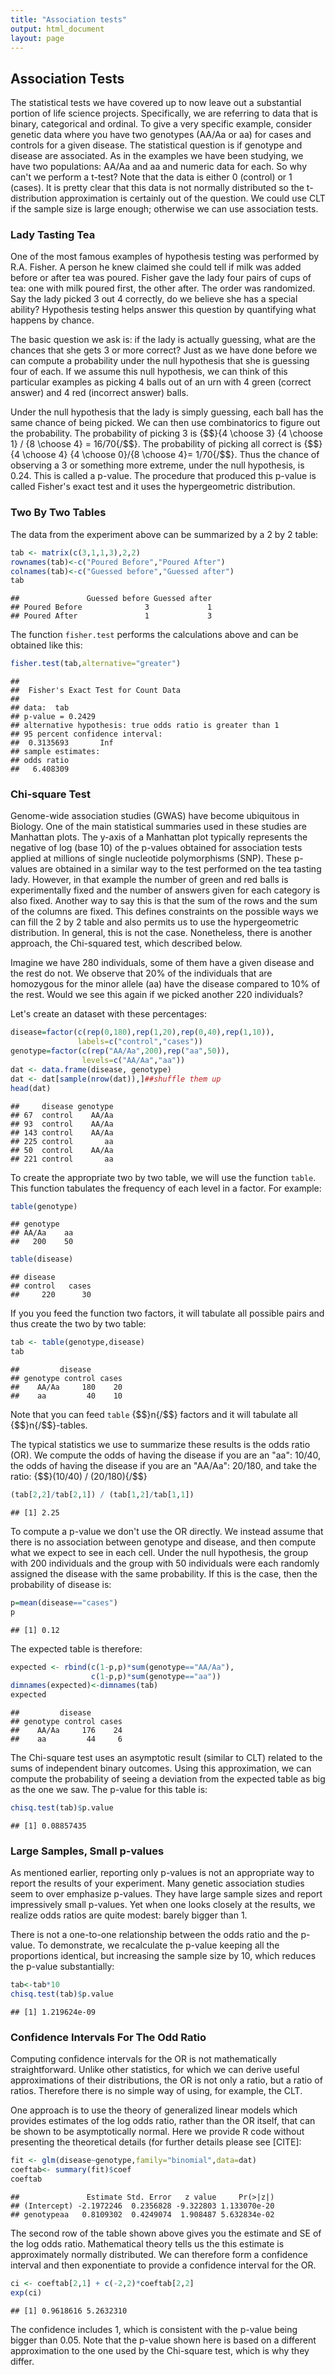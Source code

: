 ```yaml
---
title: "Association tests"
output: html_document
layout: page
---
```






## Association Tests

The statistical tests we have covered up to now leave out a substantial portion of life science projects. Specifically, we are referring to data that is binary, categorical and ordinal. To give a very specific example, consider genetic data where you have two genotypes (AA/Aa or aa) for cases and controls for a given disease. The statistical question is if genotype and disease are associated. As in the examples we have been studying, we have two populations: AA/Aa and aa and numeric data for each. So why can't we perform a t-test? Note that the data is either 0 (control) or 1 (cases). It is pretty clear that this data is not normally distributed so the t-distribution approximation is certainly out of the question. We could use CLT if the sample size is large enough; otherwise we can use association tests.

### Lady Tasting Tea

One of the most famous examples of hypothesis testing was performed by R.A. Fisher. A person he knew claimed she could tell if milk was added before or after tea was poured. Fisher gave the lady four pairs of cups of tea: one with milk poured first, the other after. The order was randomized. Say the lady picked 3 out 4 correctly, do we believe she has a special ability? Hypothesis testing helps answer this question by quantifying what happens by chance.

The basic question we ask is: if the lady is actually guessing, what are the chances that she gets 3 or more correct? Just as we have done before we can compute a probability under the null hypothesis that she is guessing four of each. If we assume this null hypothesis, we can think of this particular examples as picking 4 balls out of an urn with 4 green (correct answer) and 4 red (incorrect answer) balls. 

Under the null hypothesis that the lady is simply guessing, each ball has the same chance of being picked. We can then use combinatorics to figure out the probability. The probability of picking 3 is {$$}{4 \choose 3} {4 \choose 1} / {8 \choose 4} = 16/70{/$$}. The probability of picking all correct is {$$}{4 \choose 4} {4 \choose 0}/{8 \choose 4}= 1/70{/$$}. Thus the chance of observing a 3 or something more extreme, under the null hypothesis, is 0.24. This is called a p-value. The procedure that produced this p-value is called Fisher's exact test and it uses the hypergeometric distribution.

### Two By Two Tables

The data from the experiment above can be summarized by a 2 by 2 table:


```r
tab <- matrix(c(3,1,1,3),2,2)
rownames(tab)<-c("Poured Before","Poured After")
colnames(tab)<-c("Guessed before","Guessed after")
tab
```

```
##               Guessed before Guessed after
## Poured Before              3             1
## Poured After               1             3
```

The function `fisher.test` performs the calculations above and can be obtained like this:


```r
fisher.test(tab,alternative="greater")
```

```
## 
## 	Fisher's Exact Test for Count Data
## 
## data:  tab
## p-value = 0.2429
## alternative hypothesis: true odds ratio is greater than 1
## 95 percent confidence interval:
##  0.3135693       Inf
## sample estimates:
## odds ratio 
##   6.408309
```

### Chi-square Test

Genome-wide association studies (GWAS) have become ubiquitous in Biology. One of the main statistical summaries used in these studies are Manhattan plots. The y-axis of a Manhattan plot typically represents the negative of log (base 10) of the p-values obtained for association tests applied at millions of single nucleotide polymorphisms (SNP). These p-values are obtained in a similar way to the test performed on the tea tasting lady. However, in that example the number of green and red balls is experimentally fixed and the number of answers given for each category is also fixed. Another way to say this is that the sum of the rows and the sum of the columns are fixed. This defines constraints on the possible ways we can fill the 2 by 2 table and also permits us to use the hypergeometric distribution. In general, this is not the case. Nonetheless, there is another approach, the Chi-squared test, which described below.

Imagine we have 280 individuals, some of them have a given disease and the rest do not. We observe that 20% of the individuals that are homozygous for the minor allele (aa) have the disease compared to 10% of the rest. Would we see this again if we picked another 220 individuals?

Let's create an dataset with these percentages:


```r
disease=factor(c(rep(0,180),rep(1,20),rep(0,40),rep(1,10)),
               labels=c("control","cases"))
genotype=factor(c(rep("AA/Aa",200),rep("aa",50)),
                levels=c("AA/Aa","aa"))
dat <- data.frame(disease, genotype)
dat <- dat[sample(nrow(dat)),]##shuffle them up
head(dat)
```

```
##     disease genotype
## 67  control    AA/Aa
## 93  control    AA/Aa
## 143 control    AA/Aa
## 225 control       aa
## 50  control    AA/Aa
## 221 control       aa
```

To create the appropriate two by two table, we will use the function `table`. This function tabulates the frequency of each level in a factor. For example:


```r
table(genotype)
```

```
## genotype
## AA/Aa    aa 
##   200    50
```

```r
table(disease)
```

```
## disease
## control   cases 
##     220      30
```

If you you feed the function two factors, it will tabulate all possible pairs and thus create the two by two table:


```r
tab <- table(genotype,disease)
tab
```

```
##         disease
## genotype control cases
##    AA/Aa     180    20
##    aa         40    10
```

Note that you can feed `table` {$$}n{/$$} factors and it will tabulate all {$$}n{/$$}-tables.

The typical statistics we use to summarize these results is the odds ratio (OR). We compute the odds of having the disease if you are an "aa": 10/40, the odds of having the disease if you are an "AA/Aa": 20/180, and take the ratio: {$$}(10/40) / (20/180){/$$} 


```r
(tab[2,2]/tab[2,1]) / (tab[1,2]/tab[1,1])
```

```
## [1] 2.25
```

To compute a p-value we don't use the OR directly. We instead assume that there is no association between genotype and disease, and then compute what we expect to see in each cell. Under the null hypothesis, the group with 200 individuals and the group with 50 individuals were each randomly assigned the disease with the same probability. If this is the case, then the probability of disease is:


```r
p=mean(disease=="cases")
p
```

```
## [1] 0.12
```

The expected table is therefore:


```r
expected <- rbind(c(1-p,p)*sum(genotype=="AA/Aa"),
                  c(1-p,p)*sum(genotype=="aa"))
dimnames(expected)<-dimnames(tab)
expected
```

```
##         disease
## genotype control cases
##    AA/Aa     176    24
##    aa         44     6
```

The Chi-square test uses an asymptotic result (similar to CLT) related to the sums of independent binary outcomes. Using this approximation, we can compute the probability of seeing a deviation from the expected table as big as the one we saw. The p-value for this table is: 


```r
chisq.test(tab)$p.value
```

```
## [1] 0.08857435
```

### Large Samples, Small p-values

As mentioned earlier, reporting only p-values is not an appropriate way to report the results of your experiment. Many genetic association studies seem to over emphasize p-values. They have large sample sizes and report impressively small p-values.  Yet when one looks closely at the results, we realize odds ratios are quite modest: barely bigger than 1.

There is not a one-to-one relationship between the odds ratio and the p-value. To demonstrate, we recalculate the p-value keeping all the proportions identical, but increasing the sample size by 10, which reduces the p-value substantially:


```r
tab<-tab*10
chisq.test(tab)$p.value
```

```
## [1] 1.219624e-09
```

### Confidence Intervals For The Odd Ratio

Computing confidence intervals for the OR is not mathematically straightforward. Unlike other statistics, for which we can derive useful approximations of their distributions, the OR is not only a ratio, but a ratio of ratios. Therefore there is no simple way of using, for example, the CLT.
 
One approach is to use the theory of generalized linear models which provides estimates of the log odds ratio, rather than the OR itself, that can be shown to be asymptotically normal. Here we provide R code without presenting the theoretical details (for further details please see [CITE]:
  

```r
fit <- glm(disease~genotype,family="binomial",data=dat)
coeftab<- summary(fit)$coef
coeftab
```

```
##               Estimate Std. Error   z value     Pr(>|z|)
## (Intercept) -2.1972246  0.2356828 -9.322803 1.133070e-20
## genotypeaa   0.8109302  0.4249074  1.908487 5.632834e-02
```

The second row of the table shown above gives you the estimate and SE of the log odds ratio. Mathematical theory tells us the this estimate is approximately normally distributed. We can therefore form a confidence interval and then exponentiate to provide a confidence interval for the OR.


```r
ci <- coeftab[2,1] + c(-2,2)*coeftab[2,2]
exp(ci)
```

```
## [1] 0.9618616 5.2632310
```

The confidence includes 1, which is consistent with the p-value being bigger than 0.05. Note that the p-value shown here is based on a different approximation to the one used by the Chi-square test, which is why they differ.

